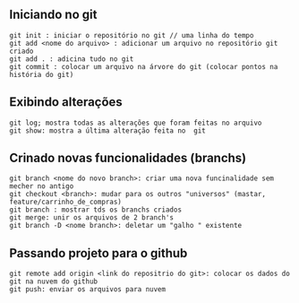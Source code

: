## Iniciando no git 
    git init : iniciar o repositório no git // uma linha do tempo
    git add <nome do arquivo> : adicionar um arquivo no repositório git criado  
    git add . : adicina tudo no git     
    git commit : colocar um arquivo na árvore do git (colocar pontos na história do git)

## Exibindo alterações
    git log; mostra todas as alterações que foram feitas no arquivo 
    git show: mostra a última alteração feita no  git  

## Crinado novas funcionalidades (branchs)
    git branch <nome do novo branch>: criar uma nova funcinalidade sem mecher no antigo 
    git checkout <branch>: mudar para os outros "universos" (mastar, feature/carrinho_de_compras)
    git branch : mostrar tds os branchs criados 
    git merge: unir os arquivos de 2 branch's
    git branch -D <nome branch>: deletar um "galho " existente 

## Passando projeto para o github
    git remote add origin <link do repositrio do git>: colocar os dados do git na nuvem do github 
    git push: enviar os arquivos para nuvem 